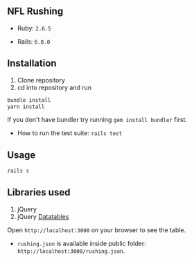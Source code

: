 ## NFL Rushing

* Ruby: `2.6.5`

* Rails: `6.0.0`

## Installation

1. Clone repository
2. cd into repository and run
```bash
bundle install
yarn install
```
If you don't have bundler try running `gem install bundler` first.

* How to run the test suite: `rails test`

## Usage
```bash
rails s
```

## Libraries used
1. jQuery
2. jQuery [Datatables](https://datatables.net/)

Open `http://localhost:3000` on your browser to see the table.

* `rushing.json` is available inside public folder: `http://localhost:3000/rushing.json`.
